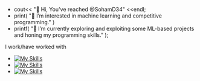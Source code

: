 - cout<< "👋 Hi, You've reached @SohamD34" <<endl;
- print( "👀 I’m interested in machine learning and competitive programming." )
- printf( "🌱 I’m currently exploring and exploiting some ML-based projects and honing my programming skills." );

I work/have worked with
- [![My Skills](https://skillicons.dev/icons?i=js,html,css)](https://skillicons.dev)
- [![My Skills](https://skillicons.dev/icons?i=c,cpp,python,r)](https://skillicons.dev)
- [![My Skills](https://skillicons.dev/icons?i=matlab,arduino,sql)](https://skillicons.dev)
